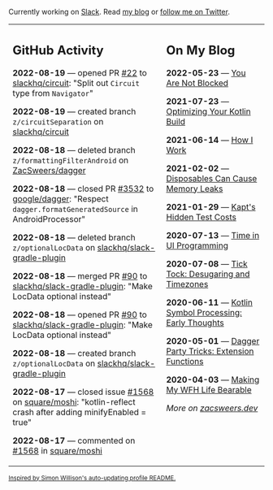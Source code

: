 Currently working on [Slack](https://slack.com/). Read [my blog](https://zacsweers.dev/) or [follow me on Twitter](https://twitter.com/ZacSweers).

<table><tr><td valign="top" width="60%">

## GitHub Activity
<!-- githubActivity starts -->
**2022-08-19** — opened PR [#22](https://github.com/slackhq/circuit/pull/22) to [slackhq/circuit](https://github.com/slackhq/circuit): "Split out `Circuit` type from `Navigator`"

**2022-08-19** — created branch `z/circuitSeparation` on [slackhq/circuit](https://github.com/slackhq/circuit)

**2022-08-18** — deleted branch `z/formattingFilterAndroid` on [ZacSweers/dagger](https://github.com/ZacSweers/dagger)

**2022-08-18** — closed PR [#3532](https://github.com/google/dagger/pull/3532) to [google/dagger](https://github.com/google/dagger): "Respect `dagger.formatGeneratedSource` in AndroidProcessor"

**2022-08-18** — deleted branch `z/optionalLocData` on [slackhq/slack-gradle-plugin](https://github.com/slackhq/slack-gradle-plugin)

**2022-08-18** — merged PR [#90](https://github.com/slackhq/slack-gradle-plugin/pull/90) to [slackhq/slack-gradle-plugin](https://github.com/slackhq/slack-gradle-plugin): "Make LocData optional instead"

**2022-08-18** — opened PR [#90](https://github.com/slackhq/slack-gradle-plugin/pull/90) to [slackhq/slack-gradle-plugin](https://github.com/slackhq/slack-gradle-plugin): "Make LocData optional instead"

**2022-08-18** — created branch `z/optionalLocData` on [slackhq/slack-gradle-plugin](https://github.com/slackhq/slack-gradle-plugin)

**2022-08-17** — closed issue [#1568](https://github.com/square/moshi/issues/1568) on [square/moshi](https://github.com/square/moshi): "kotlin-reflect crash after adding minifyEnabled = true"

**2022-08-17** — commented on [#1568](https://github.com/square/moshi/issues/1568#issuecomment-1218552760) in [square/moshi](https://github.com/square/moshi)
<!-- githubActivity ends -->
</td><td valign="top" width="40%">

## On My Blog
<!-- blog starts -->
**2022-05-23** — [You Are Not Blocked](https://www.zacsweers.dev/you-are-not-blocked/)

**2021-07-23** — [Optimizing Your Kotlin Build](https://www.zacsweers.dev/optimizing-your-kotlin-build/)

**2021-06-14** — [How I Work](https://www.zacsweers.dev/how-i-work/)

**2021-02-02** — [Disposables Can Cause Memory Leaks](https://www.zacsweers.dev/disposables-can-cause-memory-leaks/)

**2021-01-29** — [Kapt's Hidden Test Costs](https://www.zacsweers.dev/kapts-hidden-test-costs/)

**2020-07-13** — [Time in UI Programming](https://www.zacsweers.dev/time-in-ui/)

**2020-07-08** — [Tick Tock: Desugaring and Timezones](https://www.zacsweers.dev/ticktock-desugaring-timezones/)

**2020-06-11** — [Kotlin Symbol Processing: Early Thoughts](https://www.zacsweers.dev/kotlin-symbol-processor-early-thoughts/)

**2020-05-01** — [Dagger Party Tricks: Extension Functions](https://www.zacsweers.dev/dagger-party-tricks-extension-functions/)

**2020-04-03** — [Making My WFH Life Bearable](https://www.zacsweers.dev/making-wfh-life-bearable/)
<!-- blog ends -->
_More on [zacsweers.dev](https://zacsweers.dev/)_
</td></tr></table>

<sub><a href="https://simonwillison.net/2020/Jul/10/self-updating-profile-readme/">Inspired by Simon Willison's auto-updating profile README.</a></sub>
